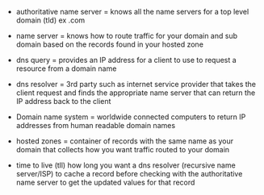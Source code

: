 - authoritative name server = knows all the name servers for a top level domain (tld) ex .com


- name server = knows how to route traffic for your domain and sub domain based on the records found in your hosted zone


- dns query = provides an IP address for a client to use to request a resource from a domain name


- dns resolver = 3rd party such as internet service provider that takes the client request and finds the appropriate name server that can return the IP address back to the client


- Domain name system = worldwide connected computers to return IP addresses from human readable domain names


- hosted zones = container of records with the same name as your domain that collects how you want traffic routed to your domain


- time to live (tll) how long you want a dns resolver (recursive name server/ISP) to cache a record before checking with the authoritative name server to get the updated values for that record
